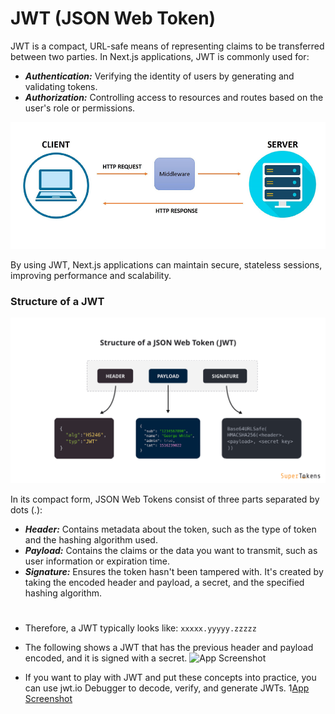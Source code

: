 # JWT (JSON Web Token)

JWT is a compact, URL-safe means of representing claims to be transferred between two parties. In Next.js applications, JWT is commonly used for:

- ***Authentication:*** Verifying the identity of users by generating and validating tokens.
- ***Authorization:*** Controlling access to resources and routes based on the user's role or permissions.

![App Screenshot](/step21_auth/04_jwt/public/jwt.png)

By using JWT, Next.js applications can maintain secure, stateless sessions, improving performance and scalability.

### Structure of a JWT

![App Screenshot](/step21_auth/04_jwt/public/jwt-structure.png)

In its compact form, JSON Web Tokens consist of three parts separated by dots (.):

- ***Header:*** Contains metadata about the token, such as the type of token and the hashing algorithm used.
- ***Payload:*** Contains the claims or the data you want to transmit, such as user information or expiration time.
- ***Signature:*** Ensures the token hasn't been tampered with. It's created by taking the encoded header and payload, a secret, and the specified hashing algorithm.

#
- Therefore, a JWT typically looks like: `xxxxx.yyyyy.zzzzz`

- The following shows a JWT that has the previous header and payload encoded, and it is signed with a secret.
![App Screenshot](https://cdn.auth0.com/content/jwt/encoded-jwt3.png)

- If you want to play with JWT and put these concepts into practice, you can use jwt.io Debugger to decode, verify, and generate JWTs.
1[App Screenshot](https://cdn.auth0.com/website/jwt/introduction/debugger.png)